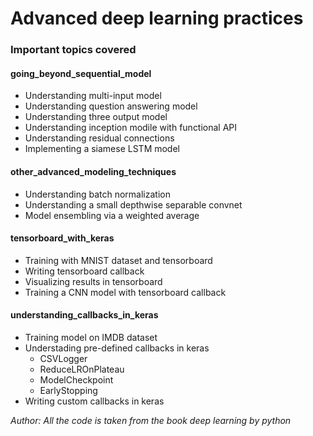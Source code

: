 # Advanced deep learning practices

### Important topics covered



#### going_beyond_sequential_model

- Understanding multi-input model
- Understanding question answering model
- Understanding three output model 
- Understanding inception modile with functional API
- Understanding residual connections
- Implementing a siamese LSTM model

#### other_advanced_modeling_techniques

- Understanding batch normalization
- Understanding a small depthwise separable convnet
- Model ensembling via a weighted average

#### tensorboard_with_keras

- Training with MNIST dataset and tensorboard
- Writing tensorboard callback 
- Visualizing results in tensorboard 
- Training a CNN model with tensorboard callback 

#### understanding_callbacks_in_keras

- Training model on IMDB dataset
- Understading pre-defined callbacks in keras
    + CSVLogger 
    + ReduceLROnPlateau
    + ModelCheckpoint
    + EarlyStopping
- Writing custom callbacks in keras


*Author: All the code is taken from the book deep learning by python*
